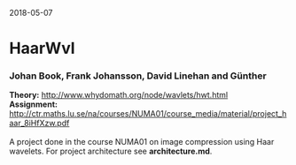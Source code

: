2018-05-07
# HaarWvl
### Johan Book, Frank Johansson, David Linehan and Günther
**Theory:** http://www.whydomath.org/node/wavlets/hwt.html
<br>
**Assignment:** http://ctr.maths.lu.se/na/courses/NUMA01/course_media/material/project_haar_8iHfXzw.pdf
<br><br>
A project done in the course NUMA01 on image compression using Haar wavelets. For project architecture see **architecture.md**.
